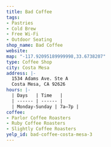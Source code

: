 ```yaml
---
title: Bad Coffee
tags:
- Pastries
- Cold Brew
- Free Wi-Fi
- Outdoor Seating
shop_name: Bad Coffee
website:
map: "-117.92095189999998,33.6738207"
type: Coffee Shop
city: Costa Mesa
address: |-
  1534 Adams Ave. Ste A
  Costa Mesa, CA 92626
hours: |-
  | Days   | Time   |
  | ------ | ------ |
  | Monday-Sunday | 7a–7p |
coffee:
- Parlor Coffee Roasters
- Ruby Coffee Roasters
- Slightly Coffee Roasters
yelp_id: bad-coffee-costa-mesa-3
---
```

